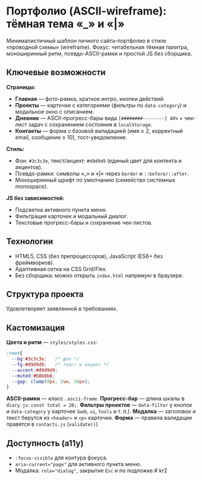 # Портфолио (ASCII-wireframe): тёмная тема «_» и «|»

Минималистичный шаблон личного сайта-портфолио в стиле «проводной схемы» (wireframe).
Фокус: читабельная тёмная палитра, моноширинный ритм, псевдо-ASCII-рамки и простой JS без сборщика.

## Ключевые возможности

**Страницы:**

* **Главная** — фото-рамка, краткое интро, кнопки действий.
* **Проекты** — карточки с категориями (фильтры по `data-category`) и модальное окно с описанием.
* **Дневник** — ASCII-прогресс-бары вида `[########--------] 40%` + чек-лист задач с сохранением состояния в `localStorage`.
* **Контакты** — форма с базовой валидацией (имя ≥ 2, корректный email, сообщение ≥ 10), тост-уведомление.

**Стиль:**

* Фон: `#3c3c3e`, текст/акцент: `#d9d9d9` (единый цвет для контента и акцентов).
* Псевдо-рамки: символы «_» и «|» через `border` и `::before/::after`.
* Моноширинный шрифт по умолчанию (семейство системных monospace).

**JS без зависимостей:**

* Подсветка активного пункта меню.
* Фильтрация карточек и модальный диалог.
* Текстовые прогресс-бары и сохранение чек-листов.

## Технологии

* HTML5, CSS (без препроцессоров), JavaScript (ES6+ без фреймворков).
* Адаптивная сетка на CSS Grid/Flex.
* Без сборщика: можно открыть `index.html` напрямую в браузере.

## Структура проекта
Удовлетворяет заявленной в требованиях.

## Кастомизация

**Цвета и ритм** — `styles/styles.css`:

```css
:root{
  --bg:#3c3c3e;   /* фон */
  --fg:#d9d9d9;   /* текст и акцент */
  --accent:#d9d9d9;
  --muted:#b8b8b8;
  --gap: clamp(8px, 2vw, 16px);
}
```

**ASCII-рамки** — класс `.ascii-frame`.
**Прогресс-бар** — длина шкалы в `diary.js`: `const total = 20;`.
**Фильтры проектов** — `data-filter` у кнопок и `data-category` у карточек (`web`, `ui`, `tools` и т. п.).
**Модалка** — заголовок и текст берутся из `<header>` и `<p>` карточки.
**Форма** — правила валидации правятся в `contacts.js` (`validate()`)

## Доступность (a11y)

* `:focus-visible` для контура фокуса.
* `aria-current="page"` для активного пункта меню.
* Модалка: `role="dialog"`, закрытие `Esc` и по подложке.#   k r 2  
 